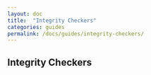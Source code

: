 ```yaml
---
layout: doc
title:  "Integrity Checkers"
categories: guides
permalink: /docs/guides/integrity-checkers/
---
```


## Integrity Checkers
